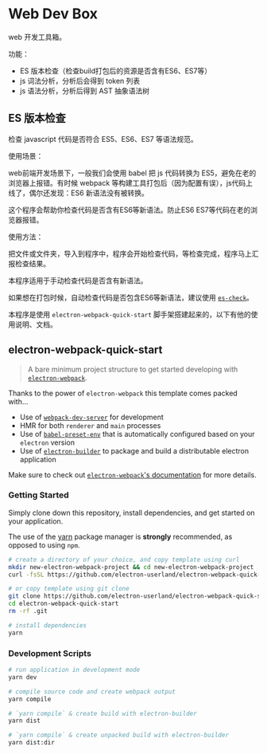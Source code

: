 # Web Dev Box
web 开发工具箱。

功能：
- ES 版本检查（检查build打包后的资源是否含有ES6、ES7等）
- js 词法分析，分析后会得到 token 列表
- js 语法分析，分析后得到 AST 抽象语法树

## ES 版本检查
检查 javascript 代码是否符合 ES5、ES6、ES7 等语法规范。

使用场景：

web前端开发场景下，一般我们会使用 babel 把 js 代码转换为 ES5，避免在老的浏览器上报错。有时候 webpack 等构建工具打包后（因为配置有误），js代码上线了，偶尔还发现：ES6 新语法没有被转换。

这个程序会帮助你检查代码是否含有ES6等新语法。防止ES6 ES7等代码在老的浏览器报错。

使用方法：

把文件或文件夹，导入到程序中，程序会开始检查代码，等检查完成，程序马上汇报检查结果。

本程序适用于手动检查代码是否含有新语法。

如果想在打包时候，自动检查代码是否包含ES6等新语法，建议使用 [`es-check`](https://www.npmjs.com/package/es-check)。

本程序是使用 `electron-webpack-quick-start` 脚手架搭建起来的，以下有他的使用说明、文档。

## electron-webpack-quick-start
> A bare minimum project structure to get started developing with [`electron-webpack`](https://github.com/electron-userland/electron-webpack).

Thanks to the power of `electron-webpack` this template comes packed with...

* Use of [`webpack-dev-server`](https://github.com/webpack/webpack-dev-server) for development
* HMR for both `renderer` and `main` processes
* Use of [`babel-preset-env`](https://github.com/babel/babel-preset-env) that is automatically configured based on your `electron` version
* Use of [`electron-builder`](https://github.com/electron-userland/electron-builder) to package and build a distributable electron application

Make sure to check out [`electron-webpack`'s documentation](https://webpack.electron.build/) for more details.

### Getting Started
Simply clone down this repository, install dependencies, and get started on your application.

The use of the [yarn](https://yarnpkg.com/) package manager is **strongly** recommended, as opposed to using `npm`.

```bash
# create a directory of your choice, and copy template using curl
mkdir new-electron-webpack-project && cd new-electron-webpack-project
curl -fsSL https://github.com/electron-userland/electron-webpack-quick-start/archive/master.tar.gz | tar -xz --strip-components 1

# or copy template using git clone
git clone https://github.com/electron-userland/electron-webpack-quick-start.git
cd electron-webpack-quick-start
rm -rf .git

# install dependencies
yarn
```

### Development Scripts

```bash
# run application in development mode
yarn dev

# compile source code and create webpack output
yarn compile

# `yarn compile` & create build with electron-builder
yarn dist

# `yarn compile` & create unpacked build with electron-builder
yarn dist:dir
```
